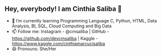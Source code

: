 ## Hey, everybody! I am Cinthia Saliba 👋

- 🌱 I’m currently learning Programming Language C, Python, HTML, Data Analysis, BI, SQL, Cloud Computing and Big Data
- 📫 Follow me: Instagram - @cmsaliba | GitHub - https://github.com/devcmsaliba | Kaggle - https://www.kaggle.com/cinthiamarcucisaliba
- 😄 Pronouns: She/Her
